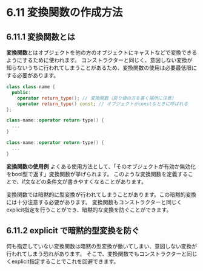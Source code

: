# 6.11 変換関数の作成方法

## 6.11.1 変換関数とは
**変換関数**とはオブジェクトを他の方のオブジェクトにキャストなどで変換できるようにするために使われます。
コンストラクターと同じく、意図しない変換が知らないうちに行われてしまうことがあるため、変換関数の使用は必要最低限にする必要があります。

```C++
class class-name {
  public: 
    operator return_type(); // 変換関数（戻り値の方を書く場所に注意）
    operator return_type() const; // オブジェクトがconstなときに呼ばれる
};

class-name::operator return-type() {
  ...
}

class-name::operator return-type() {
  ...
}
```

**変換関数の使用例**
よくある使用方法として、「そのオブジェクトが有効か無効化をbool型で返す」変換関数が挙げられます。
このような変換関数を定義することで、if文などの条件文が書きやすくなることがあります。

変換関数では暗黙的に型変換が行われてしまうことがあります。この暗黙的変換には十分注意する必要があります。
変換関数もコンストラクターと同じくexplicit指定を行うことができ、暗黙的な変換を防ぐことができます。

## 6.11.2 explicit で暗黙的型変換を防ぐ
何も指定していない変換関数は暗黙の型変換が働いてしまい、意図しない変換が行われてしまう恐れがあります。
そこで、変換関数でもコンストラクターと同じくexplicit指定することでこれを回避できます。
